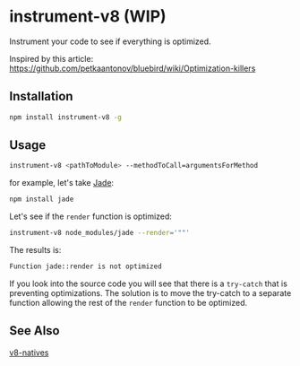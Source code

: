 # instrument-v8 (WIP)

Instrument your code to see if everything is optimized.

Inspired by this article: https://github.com/petkaantonov/bluebird/wiki/Optimization-killers

## Installation

```sh
npm install instrument-v8 -g
```

## Usage

```sh
instrument-v8 <pathToModule> --methodToCall=argumentsForMethod
```

for example, let's take [Jade](https://github.com/jadejs/jade):

```sh
npm install jade
```

Let's see if the `render` function is optimized:

```sh
instrument-v8 node_modules/jade --render='""'
```

The results is:

```sh
Function jade::render is not optimized
```

If you look into the source code you will see that there is a `try-catch` that is preventing optimizations. The solution is to move the try-catch to a separate function allowing the rest of the `render` function to be optimized.

## See Also

[v8-natives](https://github.com/NathanaelA/v8-Natives)
